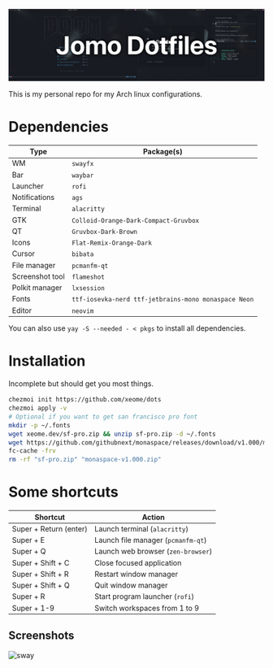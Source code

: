 ![jomo_dotfiles](assets/unknown.png)

This is my personal repo for my Arch linux configurations.

# Dependencies

| Type            | Package(s)                                           |
| --------------- | ---------------------------------------------------- |
| WM              | `swayfx`                                             |
| Bar             | `waybar`                                             |
| Launcher        | `rofi`                                               |
| Notifications   | `ags`                                                |
| Terminal        | `alacritty`                                          |
| GTK             | `Colloid-Orange-Dark-Compact-Gruvbox`                |
| QT              | `Gruvbox-Dark-Brown`                                 |
| Icons           | `Flat-Remix-Orange-Dark`                             |
| Cursor          | `bibata`                                             |
| File manager    | `pcmanfm-qt`                                         |
| Screenshot tool | `flameshot`                                          |
| Polkit manager  | `lxsession`                                          |
| Fonts           | `ttf-iosevka-nerd ttf-jetbrains-mono monaspace Neon` |
| Editor          | `neovim`                                             |

You can also use `yay -S --needed - < pkgs` to install all dependencies.

# Installation

Incomplete but should get you most things.

```bash
chezmoi init https://github.com/xeome/dots
chezmoi apply -v
# Optional if you want to get san francisco pro font
mkdir -p ~/.fonts
wget xeome.dev/sf-pro.zip && unzip sf-pro.zip -d ~/.fonts
wget https://github.com/githubnext/monaspace/releases/download/v1.000/monaspace-v1.000.zip && unzip monaspace-v1.000.zip -d ~/.fonts
fc-cache -frv
rm -rf "sf-pro.zip" "monaspace-v1.000.zip"
```

# Some shortcuts

| Shortcut               | Action                             |
| ---------------------- | ---------------------------------- |
| Super + Return (enter) | Launch terminal (`alacritty`)      |
| Super + E              | Launch file manager (`pcmanfm-qt`) |
| Super + Q              | Launch web browser (`zen-browser`) |
| Super + Shift + C      | Close focused application          |
| Super + Shift + R      | Restart window manager             |
| Super + Shift + Q      | Quit window manager                |
| Super + R              | Start program launcher (`rofi`)    |
| Super + 1-9            | Switch workspaces from 1 to 9      |

## Screenshots

![sway](assets/gruvbox_stacked.png)
